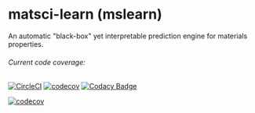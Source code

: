 # matsci-learn (mslearn) 
An automatic "black-box" yet interpretable prediction engine for materials properties.

###### Current code coverage:

[![CircleCI](https://circleci.com/gh/hackingmaterials/matsci-learn.svg?style=svg)](https://circleci.com/gh/hackingmaterials/matsci-learn)
[![codecov](https://codecov.io/gh/hackingmaterials/matsci-learn/branch/master/graph/badge.svg)](https://codecov.io/gh/hackingmaterials/matsci-learn)
[![Codacy Badge](https://api.codacy.com/project/badge/Grade/aa63dd7aa85e480bbe0e924a02ad1540)](https://www.codacy.com/app/ardunn/matsci-learn?utm_source=github.com&amp;utm_medium=referral&amp;utm_content=hackingmaterials/matsci-learn&amp;utm_campaign=Badge_Grade)

[![codecov](https://codecov.io/gh/hackingmaterials/matsci-learn/branch/master/graphs/sunburst.svg)](https://codecov.io/gh/hackingmaterials/matsci-learn)





